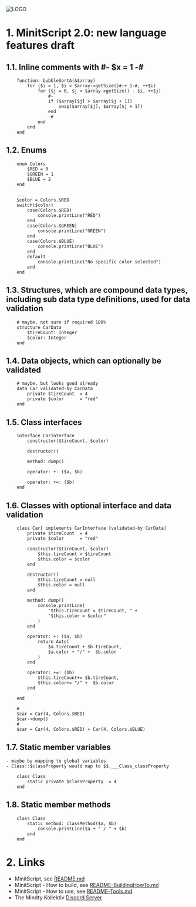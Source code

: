 ![LOGO](https://raw.githubusercontent.com/andreasdr/minitscript/master/resources/github/minitscript-logo.png)

# 1. MinitScript 2.0: new language features draft

## 1.1. Inline comments with #- $x = 1 -#

```
    function: bubbleSortA(&$array)
    	for ($i = 1, $i < $array->getSize()#-+ 1-#, ++$i)
    		for ($j = 0, $j < $array->getSize() - $i, ++$j)
                #-
    			if ($array[$j] > $array[$j + 1])
    				swap($array[$j], $array[$j + 1])
    			end
                -#
    		end
    	end
    end
```

## 1.2. Enums

```
    enum Colors
        $RED = 0
        $GREEN = 1
        $BLUE = 2
    end

    ...
    $color = Colors.$RED
    switch($color)
        case(Colors.$RED)
            console.printLine("RED")
        end        
        case(Colors.$GREEN)
            console.printLine("GREEN")
        end
        case(Colors.$BLUE)
            console.printLine("BLUE")
        end
        default
            console.printLine("No specific color selected")
        end
    end
```

## 1.3. Structures, which are compound data types, including sub data type definitions, used for data validation

```
    # maybe, not sure if required 100%
    structure CarData
        $tireCount: Integer
        $color: Integer
    end
```

## 1.4. Data objects, which can optionally be validated

```
    # maybe, but looks good already
    data Car validated-by CarData
        private $tireCount  = 4
        private $color      = "red"
    end
```

## 1.5. Class interfaces

```
    interface CarInterface
        constructor($tireCount, $color)

        destructor()

        method: dump()

        operator: +: ($a, $b)

        operator: +=: ($b)
    end
```

## 1.6. Classes with optional interface and data validation

```
    class Car[ implements CarInterface [validated-by CarData]
        private $tireCount  = 4
        private $color      = "red"

        constructor($tireCount, $color)
            $this.tireCount = $tireCount
            $this.color = $color
        end

        destructor()
            $this.tireCount = null
            $this.color = null      
        end

        method: dump()
            console.printLine(
                "$this.tireCount = $tireCount, " +
                "$this.color = $color"
            )
        end

        operator: +: ($a, $b)
            return Auto(
                $a.tireCount + $b.tireCount,
                $a.color + "/" +  $b.color
            )
        end  

        operator: +=: ($b)
            $this.tireCount+= $b.tireCount,
            $this.color+= "/" +  $b.color
        end  
    
    end

    #
    $car = Car(4, Colors.$RED)
    $car->dump()
    #
    $car = Car(4, Colors.$RED) + Car(4, Colors.$BLUE)
```

## 1.7. Static member variables
    - maybe by mapping to global variables
    - Class::$classProperty would map to $$.___Class_classProperty

```
    class Class
        static private $classProperty  = 4
    end
```

## 1.8. Static member methods

```
    class Class
        static method: classMethod($a, $b)
            console.printLine($a + " / " + $b)
        end
    end
```

# 2. Links

- MinitScript, see [README.md](./README.md)
- MinitScript - How to build, see [README-BuildingHowTo.md](./README-BuildingHowTo.md)
- MinitScript - How to use, see [README-Tools.md](./README-Tools.md)
- The Mindty Kollektiv [Discord Server](https://discord.gg/Na4ACaFD)
